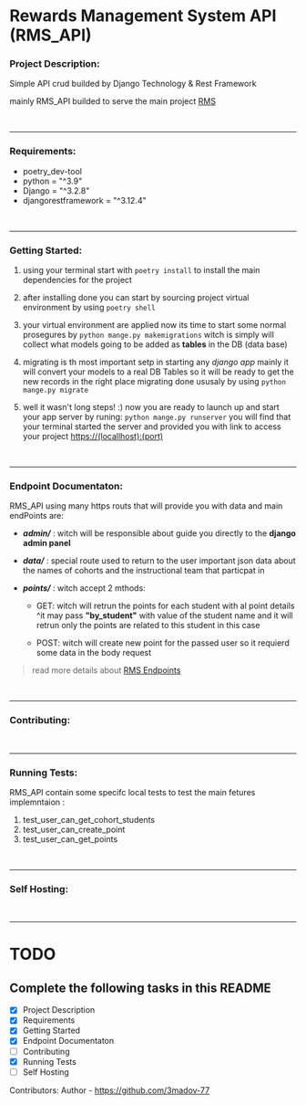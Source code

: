 # Rewards Management System API (RMS_API)


### Project Description:

Simple API crud builded by Django Technology & Rest Framework

mainly RMS_API builded to serve the main project [RMS](https://github.com/LTUC/rewards-management-system) 

<br/>

-----------------------------------

### Requirements:

- poetry_dev-tool
- python = "^3.9"
- Django = "^3.2.8"
- djangorestframework = "^3.12.4"

<br/>

-----------------------------------

### Getting Started:

1. using your terminal start with `poetry install` to install the main dependencies for the project

2. after installing done you can start by sourcing project virtual environment by using `poetry shell`

3. your virtual environment are applied now its time to start some normal prosegures by `python mange.py makemigrations` witch is simply will collect what models going to be added as **tables** in the DB (data base)

4. migrating is th most important setp in starting any *django app* mainly it will convert your models to a real DB Tables so it will be ready to get the new records in the right place
migrating done ususaly by using `python mange.py migrate`

5. well it wasn't long steps! :) now you are ready to launch up and start your app server by runing: `python mange.py runserver` you will find that your terminal started the server and provided you with link to access your project [https://(locallhost):(port)]()

<br/>

-----------------------------------

### Endpoint Documentaton:

RMS_API using many https routs that will provide you with data and main endPoints are:

- ***admin/***  : witch will be responsible about guide you directly to the **django admin panel**

- ***data/***  : special route used to return to the user important json data about the names of cohorts and the instructional team that particpat in

- ***points/*** : witch accept 2 mthods:
    - GET: witch will retrun the points for each student with al point details ^it may pass **"by_student"** with value of the student name and it will retrun only the points are related to this student in this case

    - POST: witch will create new point for the passed user so it requierd some data in the body request

> read more details about [RMS Endpoints](./Endpoints_Documentaton.md)

<br/>

-----------------------------------

### Contributing:


<br/>

-----------------------------------

### Running Tests:

RMS_API contain some specifc local tests to test the main fetures implemntaion :

1. test_user_can_get_cohort_students
2. test_user_can_create_point
3. test_user_can_get_points

<br/>

-----------------------------------

### Self Hosting:



<br/>

-----------------------------------

# TODO
## Complete the following tasks in this README
- [x] Project Description
- [x] Requirements
- [x] Getting Started
- [x] Endpoint Documentaton
- [ ] Contributing
- [x] Running Tests
- [ ] Self Hosting

Contributors:
Author - https://github.com/3madov-77